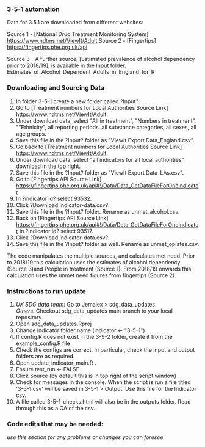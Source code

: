 
### 3-5-1 automation ###


Data for 3.5.1 are downloaded from different websites:

Source 1 - [National Drug Treatment Monitoring System] https://www.ndtms.net/ViewIt/Adult
Source 2 - [Fingertips] https://fingertips.phe.org.uk/api

Source 3 - A further source, [Estimated prevalence of alcohol dependency prior to 2018/19], is available in the Input folder. Estimates_of_Alcohol_Dependent_Adults_in_England_for_R



### Downloading and Sourcing Data  
1) In folder 3-5-1 create a new folder called ?Input?. 
2) Go to [Treatment numbers for Local Authorities Source Link] https://www.ndtms.net/ViewIt/Adult. 
3) Under download data, select "All in treatment", "Numbers in treatment", ""Ethnicity", all reporting periods, all substance categories, all sexes, all age groups. 
4) Save this file in the ?Input? folder as "ViewIt Export Data_England.csv". 
5) Go back to [Treatment numbers for Local Authorities Source Link] https://www.ndtms.net/ViewIt/Adult. 
6) Under download data, select "all indicators for all local authorities" download in the top right.
7) Save this file in the ?Input? folder as "ViewIt Export Data_LAs.csv".
8) Go to [Fingertips API Source Link] https://fingertips.phe.org.uk/api#!/Data/Data_GetDataFileForOneIndicator
9) In ?indicator id? select 93532.
10) Click ?Download indicator-data.csv?. 
11) Save this file in the ?Input? folder. Rename as unmet_alcohol.csv.
12) Back on [Fingertips API Source Link]  https://fingertips.phe.org.uk/api#!/Data/Data_GetDataFileForOneIndicator in ?indicator id? select 93517.
13) Click ?Download indicator-data.csv?.
14) Save this file in the ?Input? folder as well. Rename as unmet_opiates.csv.



The code manipulates the multiple sources, and calculates met need. Prior to 2018/19 this calculation uses the estimates of alcohol dependency (Source 3)and People in treatment (Source 1). From 2018/19 onwards this calculation uses the unmet need figures from fingertips (Source 2).   


  
### Instructions to run update ###
1. *UK SDG data team:* Go to Jemalex > sdg_data_updates.    
   *Others:* Checkout sdg_data_updates main branch to your local repository.     
2. Open sdg_data_updates.Rproj
3. Change indicator folder name (indicator <- "3-5-1")
4. If config.R does not exist in the 3-9-2 folder, create it from the example_config.R file
5. Check the configs are correct. In particular, check the input and output folders are as required. 
6. Open update_indicator_main.R .
7. Ensure test_run <- FALSE.
8. Click Source (by default this is in top right of the script window)
9. Check for messages in the console. When the script is run a file titled '3-5-1.csv' will be saved in 3-5-1 > Output. Use this file for the Indicator csv.
10. A file called 3-5-1_checks.html will also be in the outputs folder. Read through this as a QA of the csv.


  
### Code edits that may be needed: ###  
*use this section for any problems or changes you can foresee*
  
